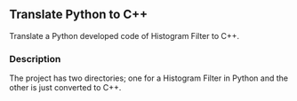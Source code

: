 ## Translate Python to C++

Translate a Python developed code of Histogram Filter to C++.

### Description

The project has two directories; one for a Histogram Filter in Python and the other is just converted to C++.
